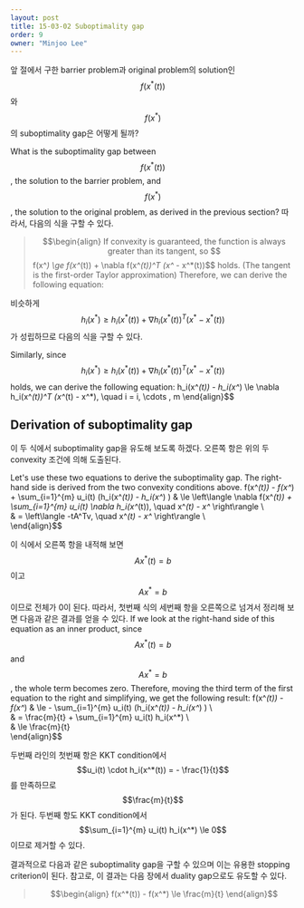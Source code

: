 ```yaml
---
layout: post
title: 15-03-02 Suboptimality gap
order: 9
owner: "Minjoo Lee"
---
```

앞 절에서 구한 barrier problem과 original problem의 solution인 $$f(x^*(t))$$와 $$f(x^*)$$의 suboptimality gap은 어떻게 될까?

What is the suboptimality gap between $$f(x^*(t))$$, the solution to the barrier problem, and $$f(x^*)$$, the solution to the original problem, as derived in the previous section?
따라서, 다음의 식을 구할 수 있다. 
>$$\begin{align}
If convexity is guaranteed, the function is always greater than its tangent, so $$f(x^*) \ge f(x^*(t)) + \nabla f(x^*(t))^T (x^* - x^*(t))$$ holds. (The tangent is the first-order Taylor approximation)
Therefore, we can derive the following equation:


비슷하게 $$h_i(x^*) \ge h_i(x^*(t)) + \nabla h_i(x^*(t))^T (x^* - x^*(t))$$가 성립하므로 다음의 식을 구할 수 있다. 

Similarly, since $$h_i(x^*) \ge h_i(x^*(t)) + \nabla h_i(x^*(t))^T (x^* - x^*(t))$$ holds, we can derive the following equation:
h_i(x^*(t)) - h_i(x^*) \le \nabla h_i(x^*(t))^T (x^*(t) - x^*), \quad i = i, \cdots , m
\end{align}$$


## Derivation of suboptimality gap
이 두 식에서 suboptimality gap을 유도해 보도록 하겠다. 오른쪽 항은 위의 두 convexity 조건에 의해 도출된다.

Let's use these two equations to derive the suboptimality gap. The right-hand side is derived from the two convexity conditions above.
f(x^*(t)) - f(x^*) + \sum_{i=1}^{m}  u_i(t) (h_i(x^*(t)) - h_i(x^*) ) 
    & \le 	\left\langle \nabla  f(x^*(t))  + \sum_{i=1}^{m} u_i(t) \nabla h_i(x^*(t)), \quad x^*(t) - x^* \right\rangle \\\
    & = \left\langle -tA^Tv,  \quad x^*(t) - x^* \right\rangle \\\
\end{align}$$

이 식에서 오른쪽 항을 내적해 보면 $$Ax^*(t) = b$$이고 $$Ax^* = b$$이므로 전체가 0이 된다.
따라서, 첫번째 식의 세번째 항을 오른쪽으로 넘겨서 정리해 보면 다음과 같은 결과를 얻을 수 있다.
If we look at the right-hand side of this equation as an inner product, since $$Ax^*(t) = b$$ and $$Ax^* = b$$, the whole term becomes zero.
Therefore, moving the third term of the first equation to the right and simplifying, we get the following result:
f(x^*(t)) - f(x^*) & \le - \sum_{i=1}^{m}  u_i(t) (h_i(x^*(t)) - h_i(x^*) )  \\\
    & = \frac{m}{t} +  \sum_{i=1}^{m} u_i(t) h_i(x^*) \\\
    & \le \frac{m}{t}   
\end{align}$$

두번째 라인의 첫번째 항은 KKT condition에서 $$u_i(t) \cdot   h_i(x^*(t)) = - \frac{1}{t}$$를 만족하므로  $$\frac{m}{t}$$가 된다.  두번째 항도 KKT condition에서 $$\sum_{i=1}^{m} u_i(t)  h_i(x^*) \le 0$$이므로 제거할 수 있다.


결과적으로 다음과 같은 suboptimality gap을 구할 수 있으며 이는 유용한 stopping criterion이 된다. 참고로, 이 결과는 다음 장에서 duality gap으로도 유도할 수 있다.

>$$\begin{align}
f(x^*(t)) - f(x^*) \le \frac{m}{t}
\end{align}$$